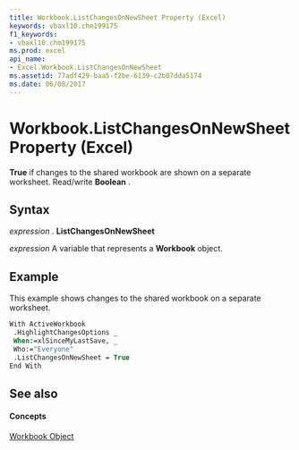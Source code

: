 ```yaml
---
title: Workbook.ListChangesOnNewSheet Property (Excel)
keywords: vbaxl10.chm199175
f1_keywords:
- vbaxl10.chm199175
ms.prod: excel
api_name:
- Excel.Workbook.ListChangesOnNewSheet
ms.assetid: 77adf429-baa5-f2be-6139-c2b07dda5174
ms.date: 06/08/2017
---
```



# Workbook.ListChangesOnNewSheet Property (Excel)

 **True** if changes to the shared workbook are shown on a separate worksheet. Read/write **Boolean** .


## Syntax

 _expression_ . **ListChangesOnNewSheet**

 _expression_ A variable that represents a **Workbook** object.


## Example

This example shows changes to the shared workbook on a separate worksheet.


```vb
With ActiveWorkbook 
 .HighlightChangesOptions _ 
 When:=xlSinceMyLastSave, _ 
 Who:="Everyone" 
 .ListChangesOnNewSheet = True 
End With
```


## See also


#### Concepts


[Workbook Object](Excel.Workbook.md)

